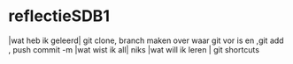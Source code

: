 # reflectieSDB1
|wat heb ik geleerd|
git clone, branch maken over waar git vor is en ,git add , push commit -m 
|wat wist ik all|
niks
|wat will ik leren |
git shortcuts